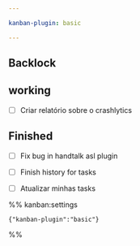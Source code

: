 ```yaml
---

kanban-plugin: basic

---
```


## Backlock



## working

- [ ] Criar relatório sobre o crashlytics


## Finished

- [ ] Fix bug in handtalk asl plugin
- [ ] Finish history for tasks
- [ ] Atualizar minhas tasks




%% kanban:settings
```
{"kanban-plugin":"basic"}
```
%%